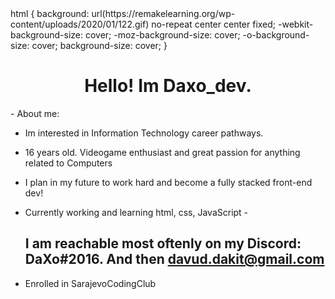<DOCTYPE html>
<html>
<head>
  html { 
  background: url(https://remakelearning.org/wp-content/uploads/2020/01/122.gif) no-repeat center center fixed; 
  -webkit-background-size: cover;
  -moz-background-size: cover;
  -o-background-size: cover;
  background-size: cover;
}
   <h1 align="center">               
    Hello! Im Daxo_dev.
</h1>
    - About me:
  
  - Im interested in Information Technology career pathways.
  
  - 16 years old. Videogame enthusiast and great passion for anything related to Computers
  
  - I plan in my future to work hard and become a fully stacked front-end dev!
  
  - Currently working and learning html, css, JavaScript
-<h2> I am reachable most oftenly on my Discord: DaXo#2016. And then davud.dakit@gmail.com</h2>
- <footer>
  </p2> Enrolled in SarajevoCodingClub</p2>
  
